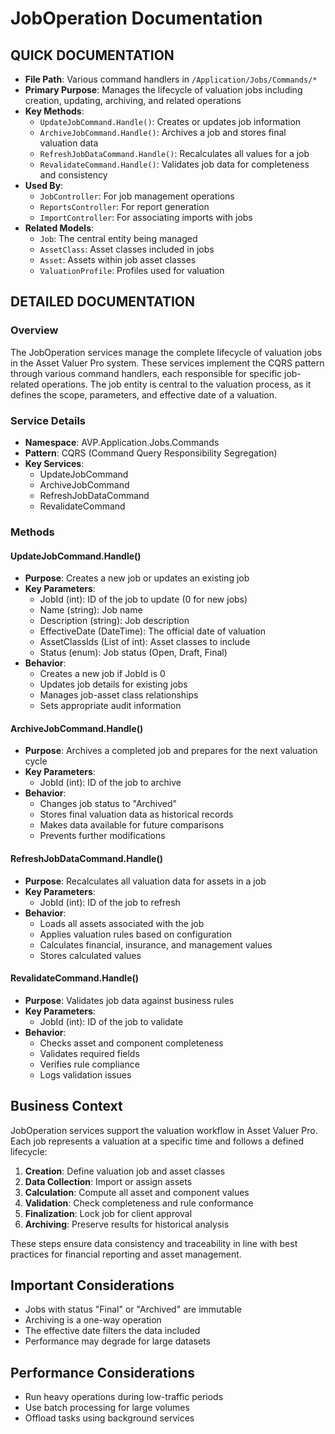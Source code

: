 
# JobOperation Documentation

## QUICK DOCUMENTATION
- **File Path**: Various command handlers in `/Application/Jobs/Commands/*`
- **Primary Purpose**: Manages the lifecycle of valuation jobs including creation, updating, archiving, and related operations
- **Key Methods**:
  - `UpdateJobCommand.Handle()`: Creates or updates job information
  - `ArchiveJobCommand.Handle()`: Archives a job and stores final valuation data
  - `RefreshJobDataCommand.Handle()`: Recalculates all values for a job
  - `RevalidateCommand.Handle()`: Validates job data for completeness and consistency
- **Used By**:
  - `JobController`: For job management operations
  - `ReportsController`: For report generation
  - `ImportController`: For associating imports with jobs
- **Related Models**:
  - `Job`: The central entity being managed
  - `AssetClass`: Asset classes included in jobs
  - `Asset`: Assets within job asset classes
  - `ValuationProfile`: Profiles used for valuation

## DETAILED DOCUMENTATION

### Overview
The JobOperation services manage the complete lifecycle of valuation jobs in the Asset Valuer Pro system. These services implement the CQRS pattern through various command handlers, each responsible for specific job-related operations. The job entity is central to the valuation process, as it defines the scope, parameters, and effective date of a valuation.

### Service Details
- **Namespace**: AVP.Application.Jobs.Commands
- **Pattern**: CQRS (Command Query Responsibility Segregation)
- **Key Services**:
  - UpdateJobCommand
  - ArchiveJobCommand
  - RefreshJobDataCommand
  - RevalidateCommand

### Methods

#### UpdateJobCommand.Handle()
- **Purpose**: Creates a new job or updates an existing job
- **Key Parameters**:
  - JobId (int): ID of the job to update (0 for new jobs)
  - Name (string): Job name
  - Description (string): Job description
  - EffectiveDate (DateTime): The official date of valuation
  - AssetClassIds (List of int): Asset classes to include
  - Status (enum): Job status (Open, Draft, Final)
- **Behavior**:
  - Creates a new job if JobId is 0
  - Updates job details for existing jobs
  - Manages job-asset class relationships
  - Sets appropriate audit information

#### ArchiveJobCommand.Handle()
- **Purpose**: Archives a completed job and prepares for the next valuation cycle
- **Key Parameters**:
  - JobId (int): ID of the job to archive
- **Behavior**:
  - Changes job status to "Archived"
  - Stores final valuation data as historical records
  - Makes data available for future comparisons
  - Prevents further modifications

#### RefreshJobDataCommand.Handle()
- **Purpose**: Recalculates all valuation data for assets in a job
- **Key Parameters**:
  - JobId (int): ID of the job to refresh
- **Behavior**:
  - Loads all assets associated with the job
  - Applies valuation rules based on configuration
  - Calculates financial, insurance, and management values
  - Stores calculated values

#### RevalidateCommand.Handle()
- **Purpose**: Validates job data against business rules
- **Key Parameters**:
  - JobId (int): ID of the job to validate
- **Behavior**:
  - Checks asset and component completeness
  - Validates required fields
  - Verifies rule compliance
  - Logs validation issues

## Business Context
JobOperation services support the valuation workflow in Asset Valuer Pro. Each job represents a valuation at a specific time and follows a defined lifecycle:

1. **Creation**: Define valuation job and asset classes
2. **Data Collection**: Import or assign assets
3. **Calculation**: Compute all asset and component values
4. **Validation**: Check completeness and rule conformance
5. **Finalization**: Lock job for client approval
6. **Archiving**: Preserve results for historical analysis

These steps ensure data consistency and traceability in line with best practices for financial reporting and asset management.

## Important Considerations
- Jobs with status "Final" or "Archived" are immutable
- Archiving is a one-way operation
- The effective date filters the data included
- Performance may degrade for large datasets

## Performance Considerations
- Run heavy operations during low-traffic periods
- Use batch processing for large volumes
- Offload tasks using background services
